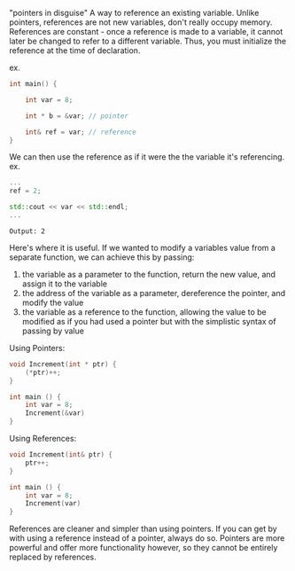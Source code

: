 "pointers in disguise"
A way to reference an existing variable.
Unlike pointers, references are not new variables, don't really occupy memory.
References are constant - once a reference is made to a variable, it cannot later be changed to refer to a different variable.
Thus, you must initialize the reference at the time of declaration.

ex. 
```cpp
int main() {

	int var = 8;

	int * b = &var; // pointer

	int& ref = var; // reference
}
```

We can then use the reference as if it were the the variable it's referencing.
ex.

```cpp
...
ref = 2;

std::cout << var << std::endl;
...
```
```Output: 2```

Here's where it is useful. If we wanted to modify a variables value from a separate function, we can achieve this by passing:
1. the variable as a parameter to the function, return the new value, and assign it to the variable
2. the address of the variable as a parameter, dereference the pointer, and modify the value
3. the variable as a reference to the function, allowing the value to be modified as if you had used a pointer but with the simplistic syntax of passing by value

Using Pointers:
```cpp
void Increment(int * ptr) {
	(*ptr)++;
}

int main () {
	int var = 8;
	Increment(&var)
}
```

Using References:
```cpp
void Increment(int& ptr) {
	ptr++;
}

int main () {
	int var = 8;
	Increment(var)
}
```

References are cleaner and simpler than using pointers. If you can get by with using a reference instead of a pointer, always do so. Pointers are more powerful and offer more functionality however, so they cannot be entirely replaced by references.
